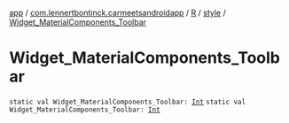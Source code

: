 [app](../../../index.md) / [com.lennertbontinck.carmeetsandroidapp](../../index.md) / [R](../index.md) / [style](index.md) / [Widget_MaterialComponents_Toolbar](./-widget_-material-components_-toolbar.md)

# Widget_MaterialComponents_Toolbar

`static val Widget_MaterialComponents_Toolbar: `[`Int`](https://kotlinlang.org/api/latest/jvm/stdlib/kotlin/-int/index.html)
`static val Widget_MaterialComponents_Toolbar: `[`Int`](https://kotlinlang.org/api/latest/jvm/stdlib/kotlin/-int/index.html)